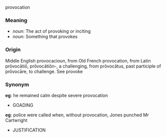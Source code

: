 provocation
### Meaning
+ _noun_: The act of provoking or inciting
+ _noun_: Something that provokes

### Origin

Middle English provocacioun, from Old French provocation, from Latin prōvocātiō, prōvocātiōn-, a challenging, from prōvocātus, past participle of prōvocāre, to challenge. See provoke

### Synonym

__eg__: he remained calm despite severe provocation

+ GOADING

__eg__: police were called when, without provocation, Jones punched Mr Cartwright

+ JUSTIFICATION


